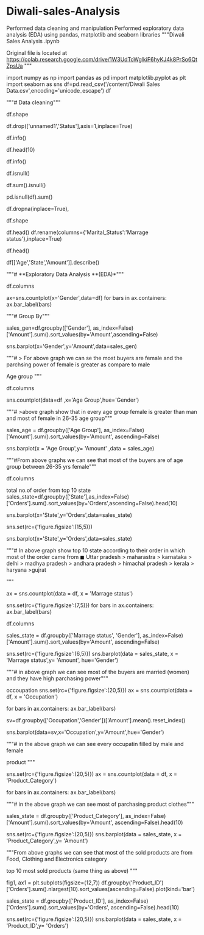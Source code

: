# Diwali-sales-Analysis
Performed data cleaning and manipulation Performed exploratory data analysis (EDA) using pandas, matplotlib and seaborn libraries 
"""Diwali Sales Analysis .ipynb

Original file is located at https://colab.research.google.com/drive/1W3UdToWglkiF6hyKJ4k8PrSo6QtZpsUa """

import numpy as np import pandas as pd import matplotlib.pyplot as plt import seaborn as sns df=pd.read_csv('/content/Diwali Sales Data.csv',encoding='unicode_escape') df

"""# Data cleaning"""

df.shape

df.drop(['unnamed1','Status'],axis=1,inplace=True)

df.info()

df.head(10)

df.info()

df.isnull()

df.sum().isnull()

pd.isnull(df).sum()

df.dropna(inplace=True),

df.shape

df.head() df.rename(columns={'Marital_Status':'Marrage status'},inplace=True)

df.head()

df[['Age','State','Amount']].describe()

"""# **Exploratory Data Analysis **(EDA)*"""

df.columns

ax=sns.countplot(x='Gender',data=df) for bars in ax.containers: ax.bar_label(bars)

"""# Group By"""

sales_gen=df.groupby(['Gender'], as_index=False)['Amount'].sum().sort_values(by='Amount',ascending=False)

sns.barplot(x='Gender',y='Amount',data=sales_gen)

"""# > For above graph we can se the most buyers are female and the parchsing power of female is greater as compare to male

Age group
"""

df.columns

sns.countplot(data=df ,x='Age Group',hue='Gender')

"""# >above graph show that in every age group female is greater than man and most of female in 26-35 age group"""

sales_age = df.groupby(['Age Group'], as_index=False)['Amount'].sum().sort_values(by='Amount', ascending=False)

sns.barplot(x = 'Age Group',y= 'Amount' ,data = sales_age)

"""#From above graphs we can see that most of the buyers are of age group between 26-35 yrs female"""

df.columns

total no.of order from top 10 state
sales_state=df.groupby(['State'],as_index=False)['Orders'].sum().sort_values(by='Orders',ascending=False).head(10)

sns.barplot(x='State',y='Orders',data=sales_state)

sns.set(rc={'figure.figsize':(15,5)})

sns.barplot(x='State',y='Orders',data=sales_state)

"""# In above graph show top 10 state according to their order in which most of the order came from ◼ Uttar pradesh > maharastra > karnataka > delhi > madhya pradesh > andhara pradesh > himachal pradesh > kerala > haryana >gujrat

"""

ax = sns.countplot(data = df, x = 'Marrage status')

sns.set(rc={'figure.figsize':(7,5)}) for bars in ax.containers: ax.bar_label(bars)

df.columns

sales_state = df.groupby(['Marrage status', 'Gender'], as_index=False)['Amount'].sum().sort_values(by='Amount', ascending=False)

sns.set(rc={'figure.figsize':(6,5)}) sns.barplot(data = sales_state, x = 'Marrage status',y= 'Amount', hue='Gender')

"""# in above graph we can see most of the buyers are married (women) and they have high parchasing power"""

occoupation
sns.set(rc={'figure.figsize':(20,5)}) ax = sns.countplot(data = df, x = 'Occupation')

for bars in ax.containers: ax.bar_label(bars)

sv=df.groupby(['Occupation','Gender'])['Amount'].mean().reset_index()

sns.barplot(data=sv,x='Occupation',y='Amount',hue='Gender')

"""# in the above graph we can see every occupatin filled by male and female

product
"""

sns.set(rc={'figure.figsize':(20,5)}) ax = sns.countplot(data = df, x = 'Product_Category')

for bars in ax.containers: ax.bar_label(bars)

"""# in the above graph we can see most of parchasing product clothes"""

sales_state = df.groupby(['Product_Category'], as_index=False)['Amount'].sum().sort_values(by='Amount', ascending=False).head(10)

sns.set(rc={'figure.figsize':(20,5)}) sns.barplot(data = sales_state, x = 'Product_Category',y= 'Amount')

"""From above graphs we can see that most of the sold products are from Food, Clothing and Electronics category

top 10 most sold products (same thing as above)
"""

fig1, ax1 = plt.subplots(figsize=(12,7)) df.groupby('Product_ID')['Orders'].sum().nlargest(10).sort_values(ascending=False).plot(kind='bar')

sales_state = df.groupby(['Product_ID'], as_index=False)['Orders'].sum().sort_values(by='Orders', ascending=False).head(10)

sns.set(rc={'figure.figsize':(20,5)}) sns.barplot(data = sales_state, x = 'Product_ID',y= 'Orders')
